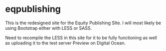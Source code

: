 # eqpublishing
This is the redesigned site for the Equity Publishing SIte. I will most likely be using Bootstrap either with LESS or SASS. 

Need to recompile the LESS in this site for it to be fully functioning as well as uploading it to the test server Preview on Digital Ocean. 
